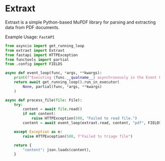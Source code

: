 # Extraxt
Extraxt is a simple Python-based MuPDF library for parsing and extracting data from PDF documents.

Example Usage:
`FastAPI`

```python
from asyncio import get_running_loop
from extraxt import Extraxt
from fastapi import HTTPException
from functools import partial
from .config import FIELDS

async def event_loop(func, *args, **kwargs):
    print(f"Executing {func.__qualname__} asynchronously in the Event Loop.")
    return await get_running_loop().run_in_executor(
        None, partial(func, *args, **kwargs)
    )

async def process_file(file: File):
    try:
        content = await file.read()
        if not content:
            raise HTTPException(500, "Failed to read file.")
        content = await event_loop(extraxt.read, content, "pdf", FIELDS)

    except Exception as e:
        raise HTTPException(500, f"Failed to triage file")

    return {
        "content": json.loads(content),
    }
```
